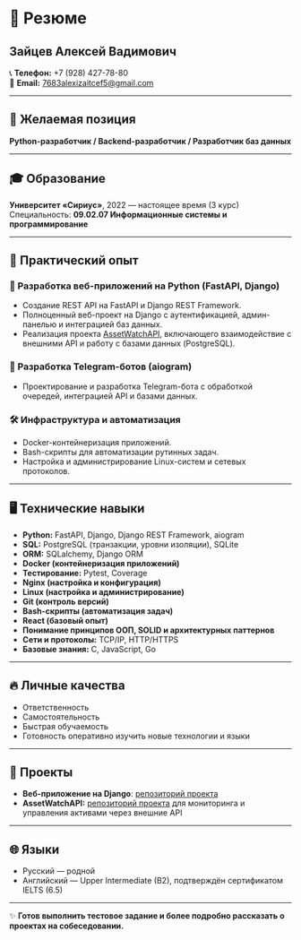 


# 📝 Резюме

## Зайцев Алексей Вадимович

📞 **Телефон:** +7 (928) 427-78-80  
📧 **Email:** [7683alexizaitcef5@gmail.com](mailto:7683alexizaitcef5@gmail.com)

---

## 🎯 Желаемая позиция

**Python-разработчик / Backend-разработчик / Разработчик баз данных**

---

## 🎓 Образование

**Университет «Сириус»**, 2022 — настоящее время (3 курс)  
Специальность: **09.02.07 Информационные системы и программирование**

---

## 💼 Практический опыт

### 🚀 Разработка веб-приложений на Python (FastAPI, Django)
- Создание REST API на FastAPI и Django REST Framework.
- Полноценный веб-проект на Django с аутентификацией, админ-панелью и интеграцией баз данных.
- Реализация проекта [AssetWatchAPI](https://github.com/anonim767bn/AssetWatchAPI), включающего взаимодействие с внешними API и работу с базами данных (PostgreSQL).

### 🤖 Разработка Telegram-ботов (aiogram)
- Проектирование и разработка Telegram-бота с обработкой очередей, интеграцией API и базами данных.

### 🛠 Инфраструктура и автоматизация
- Docker-контейнеризация приложений.
- Bash-скрипты для автоматизации рутинных задач.
- Настройка и администрирование Linux-систем и сетевых протоколов.

---

## 🖥 Технические навыки

- **Python:** FastAPI, Django, Django REST Framework, aiogram
- **SQL:** PostgreSQL (транзакции, уровни изоляции), SQLite
- **ORM:** SQLalchemy, Django ORM
- **Docker (контейнеризация приложений)**
- **Тестирование:** Pytest, Coverage
- **Nginx (настройка и конфигурация)**
- **Linux (настройка и администрирование)**
- **Git (контроль версий)**
- **Bash-скрипты (автоматизация задач)**
- **React (базовый опыт)**
- **Понимание принципов ООП, SOLID и архитектурных паттернов**
- **Сети и протоколы:** TCP/IP, HTTP/HTTPS
- **Базовые знания:** C, JavaScript, Go

---

## 🔥 Личные качества

- Ответственность
- Самостоятельность
- Быстрая обучаемость
- Готовность оперативно изучить новые технологии и языки

---

## 📂 Проекты

- **Веб-приложение на Django**: [репозиторий проекта](https://github.com/anonim767bn/django-project)
- **AssetWatchAPI:** [репозиторий проекта](https://github.com/anonim767bn/AssetWatchAPI) для мониторинга и управления активами через внешние API

---

## 🌐 Языки

- Русский — родной
- Английский — Upper Intermediate (B2), подтверждён сертификатом IELTS (6.5)

---

✨ **Готов выполнить тестовое задание и более подробно рассказать о проектах на собеседовании.**
